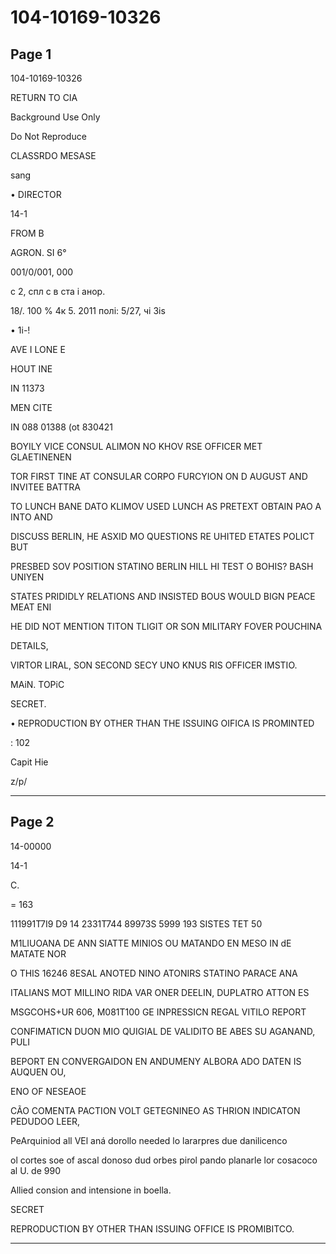 # 104-10169-10326

## Page 1

104-10169-10326

RETURN TO CIA

Background Use Only

Do Not Reproduce

CLASSRDO MESASE

sang

• DIRECTOR

14-1

FROM B

AGRON. SI 6°

001/0/001, 000

с 2, спл с в ста і анор.

18/. 100 % 4к 5. 2011 полі: 5/27, чі 3is

• 1і-!

AVE I LONE E

HOUT INE

IN 11373

MEN CITE

IN 088 01388 (ot 830421

BOYILY VICE CONSUL ALIMON NO KHOV RSE OFFICER MET GLAETINENEN

TOR FIRST TINE AT CONSULAR CORPO FURCYION ON D AUGUST AND INVITEE BATTRA

TO LUNCH BANE DATO KLIMOV USED LUNCH AS PRETEXT OBTAIN PAO A INTO AND

DISCUSS BERLIN, HE ASXID MO QUESTIONS RE UHITED ETATES POLICT BUT

PRESBED SOV POSITION STATINO BERLIN HILL HI TEST O BOHIS? BASH UNIYEN

STATES PRIDIDLY RELATIONS AND INSISTED BOUS WOULD BIGN PEACE MEAT ENI

HE DID NOT MENTION TITON TLIGIT OR SON MILITARY FOVER POUCHINA

DETAILS,

VIRTOR LIRAL, SON SECOND SECY UNO KNUS RIS OFFICER IMSTIO.

MAiN. TOPiC

SECRET.

• REPRODUCTION BY OTHER THAN THE ISSUING OIFICA IS PROMINTED

: 102

Capit Hie

z/p/

---

## Page 2

14-00000

14-1

C.

= 163

111991T7I9 D9 14 2331T744 89973S 5999 193 SISTES TET 50

M1LIUOANA DE ANN SIATTE MINIOS OU MATANDO EN MESO IN dE MATATE NOR

O THIS 16246 8ESAL ANOTED NINO ATONIRS STATINO PARACE ANA

ITALIANS MOT MILLINO RIDA VAR ONER DEELIN, DUPLATRO ATTON ES

MSGCOHS+UR 606, M081T100 GE INPRESSICN REGAL VITILO REPORT

CONFIMATICN DUON MIO QUIGIAL DE VALIDITO BE ABES SU AGANAND, PULI

BEPORT EN CONVERGAIDON EN ANDUMENY ALBORA ADO DATEN IS AUQUEN OU,

ENO OF NESEAOE

CÃO COMENTA PACTION VOLT GETEGNINEO AS THRION INDICATON PEDUDOO LEER,

PeArquiniod all VEl aná dorollo needed lo lararpres due danilicenco

ol cortes soe of ascal donoso dud orbes pirol pando planarle lor cosacoco al U. de 990

Allied consion and intensione in boella.

SECRET

REPRODUCTION BY OTHER THAN ISSUING OFFICE IS PROMIBITCO.

---

